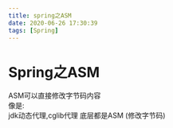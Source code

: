 ```yaml
---
title: spring之ASM
date: 2020-06-26 17:30:39
tags: [Spring]
---
```


# Spring之ASM
ASM可以直接修改字节码内容  
像是:  
jdk动态代理,cglib代理 底层都是ASM (修改字节码)